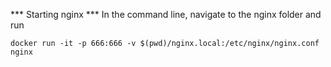 



*** Starting nginx ***
In the command line, navigate to the nginx folder and run

```
docker run -it -p 666:666 -v $(pwd)/nginx.local:/etc/nginx/nginx.conf nginx
```